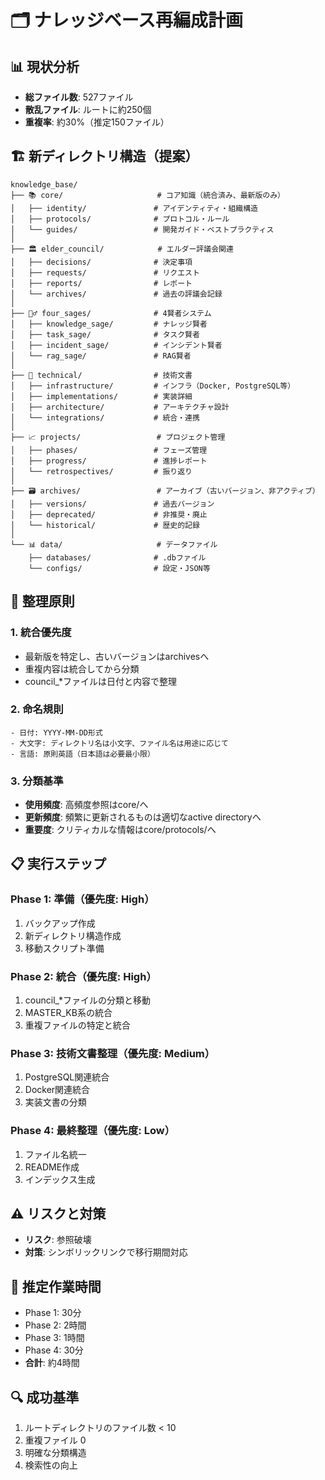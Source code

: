 # 🗂️ ナレッジベース再編成計画

## 📊 現状分析
- **総ファイル数**: 527ファイル
- **散乱ファイル**: ルートに約250個
- **重複率**: 約30%（推定150ファイル）

## 🏗️ 新ディレクトリ構造（提案）

```
knowledge_base/
├── 📚 core/                     # コア知識（統合済み、最新版のみ）
│   ├── identity/               # アイデンティティ・組織構造
│   ├── protocols/              # プロトコル・ルール
│   └── guides/                 # 開発ガイド・ベストプラクティス
│
├── 🏛️ elder_council/            # エルダー評議会関連
│   ├── decisions/              # 決定事項
│   ├── requests/               # リクエスト
│   ├── reports/                # レポート
│   └── archives/               # 過去の評議会記録
│
├── 🧙‍♂️ four_sages/              # 4賢者システム
│   ├── knowledge_sage/         # ナレッジ賢者
│   ├── task_sage/              # タスク賢者
│   ├── incident_sage/          # インシデント賢者
│   └── rag_sage/               # RAG賢者
│
├── 🔧 technical/                # 技術文書
│   ├── infrastructure/         # インフラ（Docker, PostgreSQL等）
│   ├── implementations/        # 実装詳細
│   ├── architecture/           # アーキテクチャ設計
│   └── integrations/           # 統合・連携
│
├── 📈 projects/                 # プロジェクト管理
│   ├── phases/                 # フェーズ管理
│   ├── progress/               # 進捗レポート
│   └── retrospectives/         # 振り返り
│
├── 🗃️ archives/                 # アーカイブ（古いバージョン、非アクティブ）
│   ├── versions/               # 過去バージョン
│   ├── deprecated/             # 非推奨・廃止
│   └── historical/             # 歴史的記録
│
└── 📊 data/                     # データファイル
    ├── databases/              # .dbファイル
    └── configs/                # 設定・JSON等

```

## 🎯 整理原則

### 1. **統合優先度**
- 最新版を特定し、古いバージョンはarchivesへ
- 重複内容は統合してから分類
- council_*ファイルは日付と内容で整理

### 2. **命名規則**
```
- 日付: YYYY-MM-DD形式
- 大文字: ディレクトリ名は小文字、ファイル名は用途に応じて
- 言語: 原則英語（日本語は必要最小限）
```

### 3. **分類基準**
- **使用頻度**: 高頻度参照はcore/へ
- **更新頻度**: 頻繁に更新されるものは適切なactive directoryへ
- **重要度**: クリティカルな情報はcore/protocols/へ

## 📋 実行ステップ

### Phase 1: 準備（優先度: High）
1. バックアップ作成
2. 新ディレクトリ構造作成
3. 移動スクリプト準備

### Phase 2: 統合（優先度: High）
1. council_*ファイルの分類と移動
2. MASTER_KB系の統合
3. 重複ファイルの特定と統合

### Phase 3: 技術文書整理（優先度: Medium）
1. PostgreSQL関連統合
2. Docker関連統合
3. 実装文書の分類

### Phase 4: 最終整理（優先度: Low）
1. ファイル名統一
2. README作成
3. インデックス生成

## ⚠️ リスクと対策
- **リスク**: 参照破壊
- **対策**: シンボリックリンクで移行期間対応

## 📅 推定作業時間
- Phase 1: 30分
- Phase 2: 2時間
- Phase 3: 1時間
- Phase 4: 30分
- **合計**: 約4時間

## 🔍 成功基準
1. ルートディレクトリのファイル数 < 10
2. 重複ファイル 0
3. 明確な分類構造
4. 検索性の向上